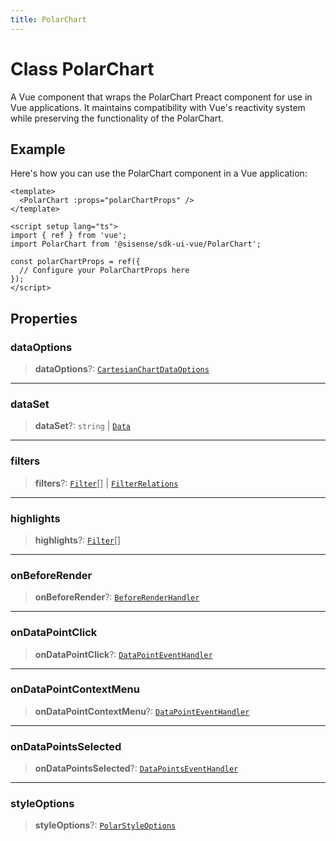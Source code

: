 ```yaml
---
title: PolarChart
---
```


# Class PolarChart

A Vue component that wraps the PolarChart Preact component for use in Vue applications.
It maintains compatibility with Vue's reactivity system while preserving the functionality of the PolarChart.

## Example

Here's how you can use the PolarChart component in a Vue application:
```vue
<template>
  <PolarChart :props="polarChartProps" />
</template>

<script setup lang="ts">
import { ref } from 'vue';
import PolarChart from '@sisense/sdk-ui-vue/PolarChart';

const polarChartProps = ref({
  // Configure your PolarChartProps here
});
</script>
```

## Properties

### dataOptions

> **dataOptions**?: [`CartesianChartDataOptions`](../../sdk-ui/interfaces/interface.CartesianChartDataOptions.md)

***

### dataSet

> **dataSet**?: `string` \| [`Data`](../../sdk-data/interfaces/interface.Data.md)

***

### filters

> **filters**?: [`Filter`](../../sdk-data/interfaces/interface.Filter.md)[] \| [`FilterRelations`](../../sdk-data/interfaces/interface.FilterRelations.md)

***

### highlights

> **highlights**?: [`Filter`](../../sdk-data/interfaces/interface.Filter.md)[]

***

### onBeforeRender

> **onBeforeRender**?: [`BeforeRenderHandler`](../../sdk-ui/type-aliases/type-alias.BeforeRenderHandler.md)

***

### onDataPointClick

> **onDataPointClick**?: [`DataPointEventHandler`](../../sdk-ui/type-aliases/type-alias.DataPointEventHandler.md)

***

### onDataPointContextMenu

> **onDataPointContextMenu**?: [`DataPointEventHandler`](../../sdk-ui/type-aliases/type-alias.DataPointEventHandler.md)

***

### onDataPointsSelected

> **onDataPointsSelected**?: [`DataPointsEventHandler`](../../sdk-ui/type-aliases/type-alias.DataPointsEventHandler.md)

***

### styleOptions

> **styleOptions**?: [`PolarStyleOptions`](../../sdk-ui/interfaces/interface.PolarStyleOptions.md)
